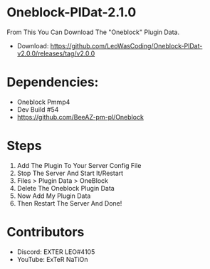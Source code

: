 # Oneblock-PlDat-2.1.0
From This You Can Download The "Oneblock" Plugin Data.
- Download: https://github.com/LeoWasCoding/Oneblock-PlDat-v2.0.0/releases/tag/v2.0.0
# Dependencies:
- Oneblock Pmmp4
- Dev Build #54
- https://github.com/BeeAZ-pm-pl/Oneblock
# Steps

1. Add The Plugin To Your Server Config File
2. Stop The Server And Start It/Restart
3. Files > Plugin Data > OneBlock
4. Delete The Oneblock Plugin Data
5. Now Add My Plugin Data
6. Then Restart The Server And Done!
# Contributors
- Discord: EXTER LEO#4105
- YouTube: ExTeR NaTiOn
